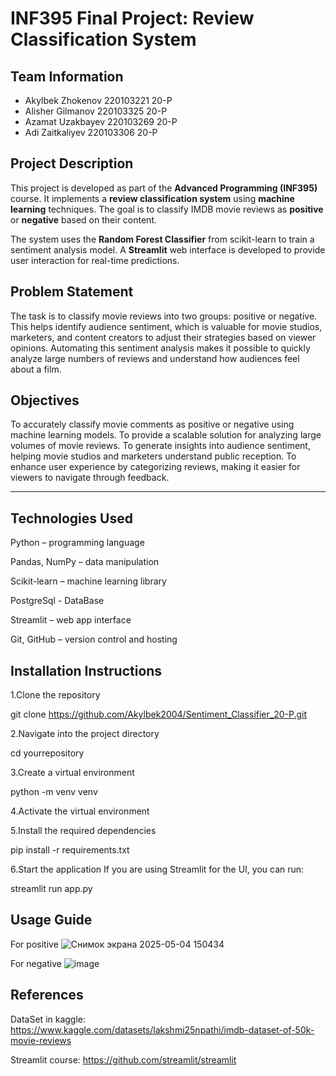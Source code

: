 # INF395 Final Project: Review Classification System

## Team Information

- Akylbek Zhokenov 220103221 20-P
- Alisher Gilmanov 220103325 20-P
- Azamat Uzakbayev 220103269 20-P
- Adi Zaitkaliyev  220103306 20-P

## Project Description

This project is developed as part of the **Advanced Programming (INF395)** course.
It implements a **review classification system** using **machine learning** techniques.
The goal is to classify IMDB movie reviews as **positive** or **negative** based on their content.

The system uses the **Random Forest Classifier** from scikit-learn to train a sentiment analysis model.
A **Streamlit** web interface is developed to provide user interaction for real-time predictions.

## Problem Statement

The task is to classify movie reviews into two groups: positive or negative. This helps identify audience sentiment, which is valuable for movie studios, marketers, and content creators to adjust their strategies based on viewer opinions. Automating this sentiment analysis makes it possible to quickly analyze large numbers of reviews and understand how audiences feel about a film.

## Objectives

To accurately classify movie comments as positive or negative using machine learning models.
To provide a scalable solution for analyzing large volumes of movie reviews.
To generate insights into audience sentiment, helping movie studios and marketers understand public reception.
To enhance user experience by categorizing reviews, making it easier for viewers to navigate through feedback.

---

## Technologies Used
Python – programming language

Pandas, NumPy – data manipulation

Scikit-learn – machine learning library

PostgreSql - DataBase

Streamlit – web app interface

Git, GitHub – version control and hosting

## Installation Instructions
1.Clone the repository

git clone https://github.com/Akylbek2004/Sentiment_Classifier_20-P.git

2.Navigate into the project directory

cd yourrepository

3.Create a virtual environment

python -m venv venv

4.Activate the virtual environment

5.Install the required dependencies

pip install -r requirements.txt

6.Start the application If you are using Streamlit for the UI, you can run:

streamlit run app.py

## Usage Guide
For positive
![Снимок экрана 2025-05-04 150434](https://github.com/user-attachments/assets/41c3eb61-51c9-4563-9f42-d0e17706d580)

For negative
![image](https://github.com/user-attachments/assets/e017334b-861c-4537-b49b-24618ad36188)


## References
DataSet in kaggle: https://www.kaggle.com/datasets/lakshmi25npathi/imdb-dataset-of-50k-movie-reviews

Streamlit course: https://github.com/streamlit/streamlit
